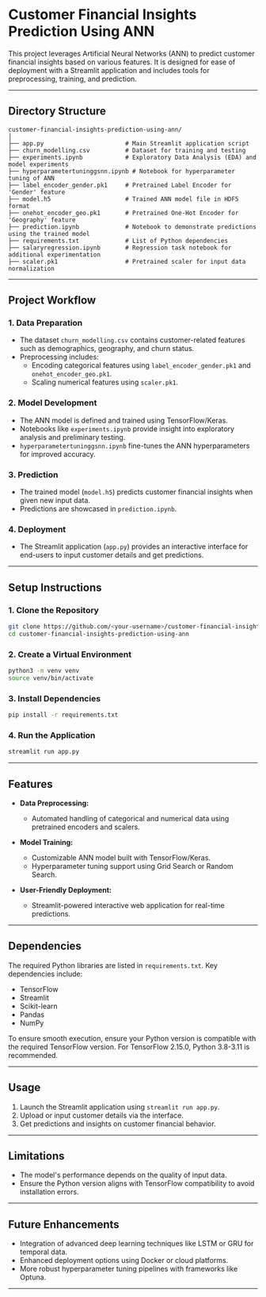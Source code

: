 # **Customer Financial Insights Prediction Using ANN**

This project leverages Artificial Neural Networks (ANN) to predict customer financial insights based on various features. It is designed for ease of deployment with a Streamlit application and includes tools for preprocessing, training, and prediction.

---

## **Directory Structure**

```
customer-financial-insights-prediction-using-ann/
│
├── app.py                       # Main Streamlit application script
├── churn_modelling.csv          # Dataset for training and testing
├── experiments.ipynb            # Exploratory Data Analysis (EDA) and model experiments
├── hyperparametertuninggsnn.ipynb # Notebook for hyperparameter tuning of ANN
├── label_encoder_gender.pk1     # Pretrained Label Encoder for 'Gender' feature
├── model.h5                     # Trained ANN model file in HDF5 format
├── onehot_encoder_geo.pk1       # Pretrained One-Hot Encoder for 'Geography' feature
├── prediction.ipynb             # Notebook to demonstrate predictions using the trained model
├── requirements.txt             # List of Python dependencies
├── salaryregression.ipynb       # Regression task notebook for additional experimentation
├── scaler.pk1                   # Pretrained scaler for input data normalization
```

---

## **Project Workflow**

### **1. Data Preparation**
   - The dataset `churn_modelling.csv` contains customer-related features such as demographics, geography, and churn status.
   - Preprocessing includes:
     - Encoding categorical features using `label_encoder_gender.pk1` and `onehot_encoder_geo.pk1`.
     - Scaling numerical features using `scaler.pk1`.

### **2. Model Development**
   - The ANN model is defined and trained using TensorFlow/Keras.
   - Notebooks like `experiments.ipynb` provide insight into exploratory analysis and preliminary testing.
   - `hyperparametertuninggsnn.ipynb` fine-tunes the ANN hyperparameters for improved accuracy.

### **3. Prediction**
   - The trained model (`model.h5`) predicts customer financial insights when given new input data.
   - Predictions are showcased in `prediction.ipynb`.

### **4. Deployment**
   - The Streamlit application (`app.py`) provides an interactive interface for end-users to input customer details and get predictions.

---

## **Setup Instructions**

### **1. Clone the Repository**
```bash
git clone https://github.com/<your-username>/customer-financial-insights-prediction-using-ann.git
cd customer-financial-insights-prediction-using-ann
```

### **2. Create a Virtual Environment**
```bash
python3 -m venv venv
source venv/bin/activate
```

### **3. Install Dependencies**
```bash
pip install -r requirements.txt
```

### **4. Run the Application**
```bash
streamlit run app.py
```

---

## **Features**
- **Data Preprocessing:**  
  - Automated handling of categorical and numerical data using pretrained encoders and scalers.
  
- **Model Training:**  
  - Customizable ANN model built with TensorFlow/Keras.
  - Hyperparameter tuning support using Grid Search or Random Search.

- **User-Friendly Deployment:**  
  - Streamlit-powered interactive web application for real-time predictions.

---

## **Dependencies**
The required Python libraries are listed in `requirements.txt`. Key dependencies include:
- TensorFlow
- Streamlit
- Scikit-learn
- Pandas
- NumPy

To ensure smooth execution, ensure your Python version is compatible with the required TensorFlow version. For TensorFlow 2.15.0, Python 3.8-3.11 is recommended.

---

## **Usage**

1. Launch the Streamlit application using `streamlit run app.py`.
2. Upload or input customer details via the interface.
3. Get predictions and insights on customer financial behavior.

---

## **Limitations**
- The model's performance depends on the quality of input data.
- Ensure the Python version aligns with TensorFlow compatibility to avoid installation errors.

---

## **Future Enhancements**
- Integration of advanced deep learning techniques like LSTM or GRU for temporal data.
- Enhanced deployment options using Docker or cloud platforms.
- More robust hyperparameter tuning pipelines with frameworks like Optuna.

---
